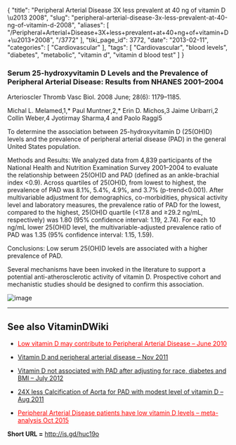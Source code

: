 {
    "title": "Peripheral Arterial Disease 3X less prevalent at 40 ng of vitamin D \u2013 2008",
    "slug": "peripheral-arterial-disease-3x-less-prevalent-at-40-ng-of-vitamin-d-2008",
    "aliases": [
        "/Peripheral+Arterial+Disease+3X+less+prevalent+at+40+ng+of+vitamin+D+\u2013+2008",
        "/3772"
    ],
    "tiki_page_id": 3772,
    "date": "2013-02-11",
    "categories": [
        "Cardiovascular"
    ],
    "tags": [
        "Cardiovascular",
        "blood levels",
        "diabetes",
        "metabolic",
        "vitamin d",
        "vitamin d blood test"
    ]
}


### Serum 25-hydroxyvitamin D Levels and the Prevalence of Peripheral Arterial Disease: Results from NHANES 2001–2004

Arterioscler Thromb Vasc Biol. 2008 June; 28(6): 1179–1185.

Michal L. Melamed,1,* Paul Muntner,2,* Erin D. Michos,3 Jaime Uribarri,2 Collin Weber,4 Jyotirmay Sharma,4 and Paolo Raggi5

To determine the association between 25-hydroxyvitamin D (25(OH)D) levels and the prevalence of peripheral arterial disease (PAD) in the general United States population.

Methods and Results: We analyzed data from 4,839 participants of the National Health and Nutrition Examination Survey 2001–2004 to evaluate the relationship between 25(OH)D and PAD (defined as an ankle-brachial index <0.9). Across quartiles of 25(OH)D, from lowest to highest, the prevalence of PAD was 8.1%, 5.4%, 4.9%, and 3.7% (p-trend<0.001). After multivariable adjustment for demographics, co-morbidities, physical activity level and laboratory measures, the prevalence ratio of PAD for the lowest, compared to the highest, 25(OH)D quartile (<17.8 and ≥29.2 ng/mL, respectively) was 1.80 (95% confidence interval: 1.19, 2.74). For each 10 ng/mL lower 25(OH)D level, the multivariable-adjusted prevalence ratio of PAD was 1.35 (95% confidence interval: 1.15, 1.59).

Conclusions: Low serum 25(OH)D levels are associated with a higher prevalence of PAD. 

Several mechanisms have been invoked in the literature to support a potential anti-atherosclerotic activity of vitamin D. Prospective cohort and mechanistic studies should be designed to confirm this association.

<img src="/attachments/d3.mock.jpg" alt="image"> 

---

## See also VitaminDWiki

* <a href="/posts/low-vitamin-d-may-contribute-to-peripheral-arterial-disease" style="color: red; text-decoration: underline;" title="This post/category does not exist yet: Low vitamin D may contribute to Peripheral Arterial Disease – June 2010">Low vitamin D may contribute to Peripheral Arterial Disease – June 2010</a>

* [Vitamin D and peripheral arterial disease – Nov 2011](/posts/vitamin-d-and-peripheral-arterial-disease)

* [Vitamin D not associated with PAD after adjusting for race, diabetes and BMI – July 2012](/posts/vitamin-d-not-associated-with-pad-after-adjusting-for-race-diabetes-and-bmi)

* [24X less Calcification of Aorta for PAD with modest level of vitamin D – Aug 2011](/posts/24x-less-calcification-of-aorta-for-pad-with-modest-level-of-vitamin-d)

* <a href="/posts/peripheral-arterial-disease-patients-have-low-vitamin-d-levels-meta-analysis" style="color: red; text-decoration: underline;" title="This post/category does not exist yet: Peripheral Arterial Disease patients have low vitamin D levels – meta-analysis Oct 2015">Peripheral Arterial Disease patients have low vitamin D levels – meta-analysis Oct 2015</a>

 **Short URL =**  http://is.gd/huc19o